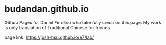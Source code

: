 # budandan.github.io
Github Pages for Daniel Ferolino who take fully credit on this page.
My work is only translation of Traditional Chinese for friends

page link: https://josh-hsu.github.io/e7/lab/
